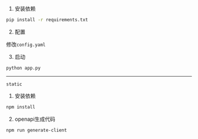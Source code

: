 
1. 安装依赖
```bash
pip install -r requirements.txt
```

2. 配置

修改`config.yaml`

3. 启动

```bash
python app.py
```

---

`static`

1. 安装依赖
```bash
npm install
```

2. openapi生成代码
```bash
npm run generate-client
```


